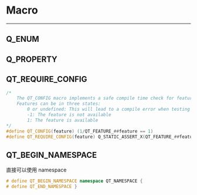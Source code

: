 # Macro
---
## Q_ENUM

## Q_PROPERTY

## QT_REQUIRE_CONFIG
```C++
/*
    The QT_CONFIG macro implements a safe compile time check for features of Qt.
    Features can be in three states:
        0 or undefined: This will lead to a compile error when testing for it
        -1: The feature is not available
        1: The feature is available
*/
#define QT_CONFIG(feature) (1/QT_FEATURE_##feature == 1)
#define QT_REQUIRE_CONFIG(feature) Q_STATIC_ASSERT_X(QT_FEATURE_##feature == 1, "Required feature " #feature " for file " __FILE__ " not available.")
```

##

## QT_BEGIN_NAMESPACE
直接可以使用 namespace
```C++
# define QT_BEGIN_NAMESPACE namespace QT_NAMESPACE {
# define QT_END_NAMESPACE }
```
